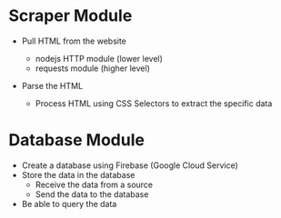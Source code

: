 # Scraper Module
* Pull HTML from the website
    * nodejs HTTP module (lower level)
    * requests module (higher level)

* Parse the HTML    
    * Process HTML using CSS Selectors to extract the specific data


# Database Module
* Create a database using Firebase (Google Cloud Service)
* Store the data in the database
    * Receive the data from a source
    * Send the data to the database
* Be able to query the data